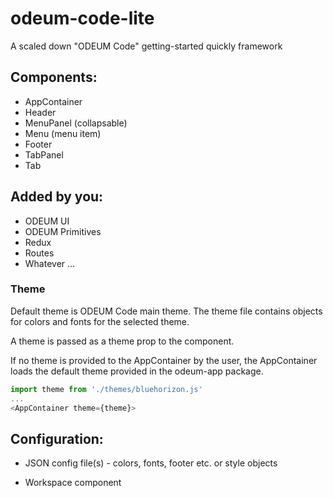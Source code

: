 # odeum-code-lite

A scaled down "ODEUM Code" getting-started quickly framework

## Components:
- AppContainer
- Header
- MenuPanel (collapsable)
- Menu (menu item)
- Footer
- TabPanel
- Tab

## Added by you:
- ODEUM UI
- ODEUM Primitives
- Redux
- Routes
- Whatever ... 


### Theme
Default theme is ODEUM Code main theme. The theme file contains objects for colors and fonts for the selected theme.

A theme is passed as a theme prop to the <AppContainer> component. 

If no theme is provided to the AppContainer by the user, the AppContainer loads the default theme provided in the odeum-app package.

```js
import theme from './themes/bluehorizon.js'
...
<AppContainer theme={theme}>
```


## Configuration:

- JSON config file(s) - colors, fonts, footer etc. or style objects

- Workspace component

